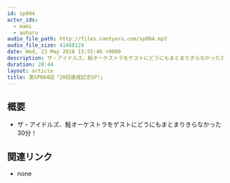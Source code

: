 ```yaml
---
id: sp004
actor_ids:
  - mami
  - aoharu
audio_file_path: http://files.nantyara.com/sp004.mp3
audio_file_size: 41460124
date: Wed, 23 May 2018 13:55:46 +0000
description: ザ・アイドルズ、鮭オーケストラをゲストにどうにもまとまりきらなかった30分！
duration: 28:44
layout: article
title: 第SP004回「20回達成記念SP!」
---
```

## 概要

* ザ・アイドルズ、鮭オーケストラをゲストにどうにもまとまりきらなかった30分！

## 関連リンク

* none
